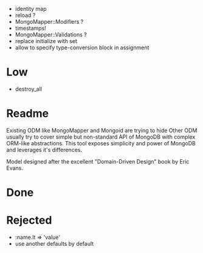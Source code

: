 - identity map
- reload ?
- MongoMapper::Modifiers ?
- timestamps!
- MongoMapper::Validations ?
- replace initialize with set
- allow to specify type-conversion block in assignment

# Low

- destroy_all

# Readme

Existing ODM like MongoMapper and Mongoid are trying to hide
Other ODM usually try to cover simple but non-standard API of MongoDB with complex ORM-like abstractions. This tool exposes simplicity and power of MongoDB and leverages it's differences.

Model designed after the excellent "Domain-Driven Design" book by Eric Evans.

# Done


# Rejected

- :name.lt => 'value'
- use another defaults by default